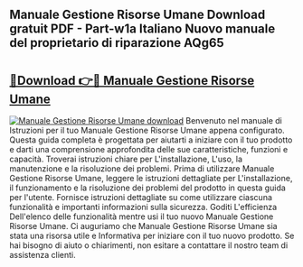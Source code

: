 ## Manuale Gestione Risorse Umane Download gratuit PDF - Part-w1a Italiano Nuovo manuale del proprietario di riparazione AQg65

# <h2><a href="http://dfai1mi.blite.top/?on=Manuale+Gestione+Risorse+Umane">🔗Download 👉🔴 Manuale Gestione Risorse Umane</a></h2>

[![Manuale Gestione Risorse Umane download](https://i.imgur.com/lujVjoI.png)](http://dfai1mi.blite.top/?on=Manuale+Gestione+Risorse+Umane)
Benvenuto nel manuale di Istruzioni per il tuo Manuale Gestione Risorse Umane appena configurato. Questa guida completa è progettata per aiutarti a iniziare con il tuo prodotto e darti una comprensione approfondita delle sue caratteristiche, funzioni e capacità. Troverai istruzioni chiare per L'installazione, L'uso, la manutenzione e la risoluzione dei problemi. Prima di utilizzare Manuale Gestione Risorse Umane, leggere le istruzioni dettagliate per L'installazione, il funzionamento e la risoluzione dei problemi del prodotto in questa guida per l'utente. Fornisce istruzioni dettagliate su come utilizzare ciascuna funzionalità e importanti informazioni sulla sicurezza. Goditi L'efficienza Dell'elenco delle funzionalità mentre usi il tuo nuovo Manuale Gestione Risorse Umane. Ci auguriamo che Manuale Gestione Risorse Umane sia stata una risorsa utile e Informativa per iniziare con il tuo nuovo prodotto. Se hai bisogno di aiuto o chiarimenti, non esitare a contattare il nostro team di assistenza clienti.
